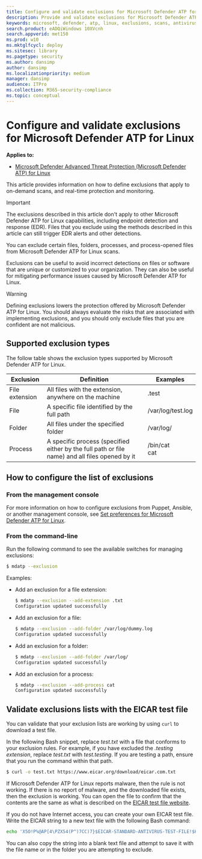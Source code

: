 ```yaml
---
title: Configure and validate exclusions for Microsoft Defender ATP for Linux
description: Provide and validate exclusions for Microsoft Defender ATP for Linux. Exclusions can be set for files, folders, and processes.
keywords: microsoft, defender, atp, linux, exclusions, scans, antivirus
search.product: eADQiWindows 10XVcnh
search.appverid: met150
ms.prod: w10
ms.mktglfcycl: deploy
ms.sitesec: library
ms.pagetype: security
ms.author: dansimp
author: dansimp
ms.localizationpriority: medium
manager: dansimp
audience: ITPro
ms.collection: M365-security-compliance 
ms.topic: conceptual
---
```


# Configure and validate exclusions for Microsoft Defender ATP for Linux

**Applies to:**

- [Microsoft Defender Advanced Threat Protection (Microsoft Defender ATP) for Linux](microsoft-defender-atp-linux.md)

This article provides information on how to define exclusions that apply to on-demand scans, and real-time protection and monitoring.

>[!IMPORTANT]
>The exclusions described in this article don't apply to other Microsoft Defender ATP for Linux capabilities, including endpoint detection and response (EDR). Files that you exclude using the methods described in this article can still trigger EDR alerts and other detections.

You can exclude certain files, folders, processes, and process-opened files from Microsoft Defender ATP for Linux scans.

Exclusions can be useful to avoid incorrect detections on files or software that are unique or customized to your organization. They can also be useful for mitigating performance issues caused by Microsoft Defender ATP for Linux.

>[!WARNING]
>Defining exclusions lowers the protection offered by Microsoft Defender ATP for Linux. You should always evaluate the risks that are associated with implementing exclusions, and you should only exclude files that you are confident are not malicious.

## Supported exclusion types

The follow table shows the exclusion types supported by Microsoft Defender ATP for Linux.

Exclusion | Definition | Examples
---|---|---
File extension | All files with the extension, anywhere on the machine | .test
File | A specific file identified by the full path | /var/log/test.log
Folder | All files under the specified folder | /var/log/
Process | A specific process (specified either by the full path or file name) and all files opened by it | /bin/cat<br/>cat

## How to configure the list of exclusions

### From the management console

For more information on how to configure exclusions from Puppet, Ansible, or another management console, see [Set preferences for Microsoft Defender ATP for Linux](linux-preferences.md).

### From the command-line

Run the following command to see the available switches for managing exclusions:

```bash
$ mdatp --exclusion
```

Examples:

- Add an exclusion for a file extension:

    ```bash
    $ mdatp --exclusion --add-extension .txt
    Configuration updated successfully
    ```

- Add an exclusion for a file:

    ```bash
    $ mdatp --exclusion --add-folder /var/log/dummy.log
    Configuration updated successfully
    ```

- Add an exclusion for a folder:

    ```bash
    $ mdatp --exclusion --add-folder /var/log/
    Configuration updated successfully
    ```

- Add an exclusion for a process:

    ```bash
    $ mdatp --exclusion --add-process cat
    Configuration updated successfully
    ```

## Validate exclusions lists with the EICAR test file

You can validate that your exclusion lists are working by using `curl` to download a test file.

In the following Bash snippet, replace *test.txt* with a file that conforms to your exclusion rules. For example, if you have excluded the *.testing extension*, replace *test.txt* with *test.testing*. If you are testing a path, ensure that you run the command within that path.

```bash
$ curl -o test.txt https://www.eicar.org/download/eicar.com.txt
```

If Microsoft Defender ATP for Linux reports malware, then the rule is not working. If there is no report of malware, and the downloaded file exists, then the exclusion is working. You can open the file to confirm that the contents are the same as what is described on the [EICAR test file website](http://2016.eicar.org/86-0-Intended-use.html).

If you do not have Internet access, you can create your own EICAR test file. Write the EICAR string to a new text file with the following Bash command:

```bash
echo 'X5O!P%@AP[4\PZX54(P^)7CC)7}$EICAR-STANDARD-ANTIVIRUS-TEST-FILE!$H+H*' > test.txt
```

You can also copy the string into a blank text file and attempt to save it with the file name or in the folder you are attempting to exclude.

